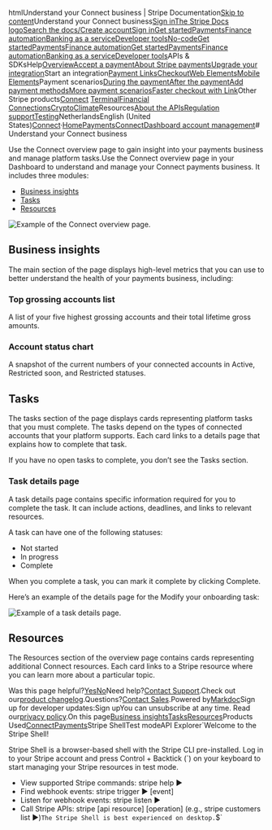 htmlUnderstand your Connect business | Stripe Documentation[Skip to content](#main-content)Understand your Connect business[Sign in](https://dashboard.stripe.com/login?redirect=https%3A%2F%2Fdocs.stripe.com%2Fconnect%2Fdashboard%2Funderstand-your-connect-business)[The Stripe Docs logo](/)[Search the docs/](#)[Create account](https://dashboard.stripe.com/register/connect)[Sign in](https://dashboard.stripe.com/login?redirect=https%3A%2F%2Fdocs.stripe.com%2Fconnect%2Fdashboard%2Funderstand-your-connect-business)[Get started](/get-started)[Payments](/payments)[Finance automation](/finance-automation)[Banking as a service](/financial-services)[Developer tools](/development)[No-code](/no-code)[Get started](/get-started)[Payments](/payments)[Finance automation](/finance-automation)[](#)[Get started](/get-started)[Payments](/payments)[Finance automation](/finance-automation)[Banking as a service](/financial-services)[Developer tools](/development)[](#)APIs & SDKsHelp[Overview](/docs/payments)[Accept a payment](#)[About Stripe payments](#)[Upgrade your integration](/docs/payments/upgrades)Start an integration[Payment Links](#)[Checkout](#)[Web Elements](#)[Mobile Elements](#)Payment scenarios[During the payment](#)[After the payment](#)[Add payment methods](#)[More payment scenarios](#)[Faster checkout with Link](#)Other Stripe products[Connect](#)
[Terminal](#)[Financial Connections](#)[Crypto](#)[Climate](#)Resources[About the APIs](#)[Regulation support](#)[Testing](/docs/testing)NetherlandsEnglish (United States)[](#)[](#)[Connect](/connect)·[Home](/docs)[Payments](/docs/payments)[Connect](/docs/connect)[Dashboard account management](/docs/connect/dashboard)# Understand your Connect business

Use the Connect overview page to gain insight into your payments business and manage platform tasks.Use the Connect overview page in your Dashboard to understand and manage your Connect payments business. It includes three modules:

- [Business insights](#business-insights)
- [Tasks](#tasks)
- [Resources](#resources)

![Example of the Connect overview page.](https://b.stripecdn.com/docs-statics-srv/assets/overview-1.bceac7fdaad8fe3185bfd936e76ca573.png)

## Business insights

The main section of the page displays high-level metrics that you can use to better understand the health of your payments business, including:

### Top grossing accounts list

A list of your five highest grossing accounts and their total lifetime gross amounts.

### Account status chart

A snapshot of the current numbers of your connected accounts in Active, Restricted soon, and Restricted statuses.

## Tasks

The tasks section of the page displays cards representing platform tasks that you must complete. The tasks depend on the types of connected accounts that your platform supports. Each card links to a details page that explains how to complete that task.

If you have no open tasks to complete, you don’t see the Tasks section.

### Task details page

A task details page contains specific information required for you to complete the task. It can include actions, deadlines, and links to relevant resources.

A task can have one of the following statuses:

- Not started
- In progress
- Complete

When you complete a task, you can mark it complete by clicking Complete.

Here’s an example of the details page for the Modify your onboarding task:

![Example of a task details page.](https://b.stripecdn.com/docs-statics-srv/assets/task-detail.07a82a4907032f045bdd07918cc12204.png)

## Resources

The Resources section of the overview page contains cards representing additional Connect resources. Each card links to a Stripe resource where you can learn more about a particular topic.

Was this page helpful?[Yes](#)[No](#)Need help?[Contact Support](https://support.stripe.com/).Check out our[product changelog](https://stripe.com/blog/changelog).Questions?[Contact Sales](https://stripe.com/contact/sales).Powered by[Markdoc](https://markdoc.dev)Sign up for developer updates:Sign upYou can unsubscribe at any time. Read our[privacy policy](https://stripe.com/privacy).On this page[Business insights](#business-insights)[Tasks](#tasks)[Resources](#resources)Products Used[Connect](/connect)[Payments](/payments)Stripe ShellTest modeAPI Explorer[](https://stripe.com/docs/stripe-cli#install)`Welcome to the Stripe Shell!

Stripe Shell is a browser-based shell with the Stripe CLI pre-installed. Log in to your
Stripe account and press Control + Backtick (`) on your keyboard to start managing your Stripe
resources in test mode.

- View supported Stripe commands: stripe help ▶️
- Find webhook events: stripe trigger ▶️ [event]
- Listen for webhook events: stripe listen ▶
- Call Stripe APIs: stripe [api resource] [operation] (e.g., stripe customers list ▶️)`The Stripe Shell is best experienced on desktop.`$`